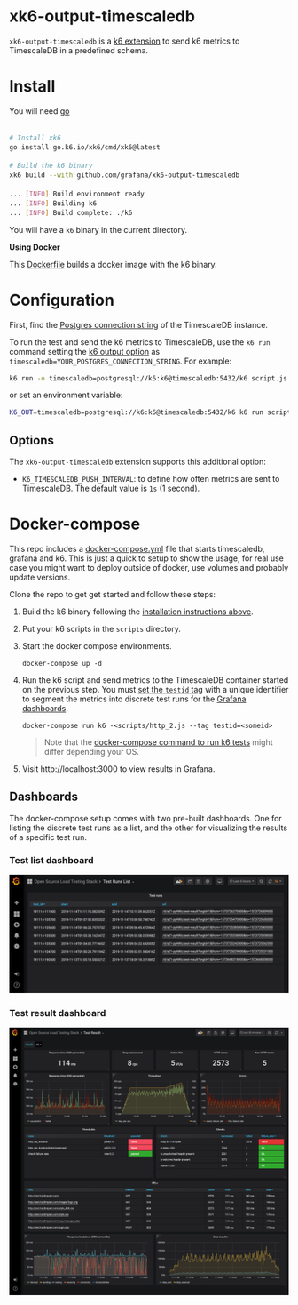 # xk6-output-timescaledb

`xk6-output-timescaledb` is a [k6 extension](https://k6.io/docs/extensions/) to send k6 metrics to TimescaleDB in a predefined schema.

# Install

You will need [go](https://golang.org/)

```bash

# Install xk6
go install go.k6.io/xk6/cmd/xk6@latest

# Build the k6 binary
xk6 build --with github.com/grafana/xk6-output-timescaledb

... [INFO] Build environment ready
... [INFO] Building k6
... [INFO] Build complete: ./k6
```
You will have a `k6` binary in the current directory.

**Using Docker**

This [Dockerfile](./Dockerfile) builds a docker image with the k6 binary.


# Configuration


First, find the [Postgres connection string](https://www.postgresql.org/docs/current/libpq-connect.html#LIBPQ-CONNSTRING) of the TimescaleDB instance.

To run the test and send the k6 metrics to TimescaleDB, use the `k6 run` command setting the [k6 output option](https://k6.io/docs/using-k6/options/#results-output) as `timescaledb=YOUR_POSTGRES_CONNECTION_STRING`. For example:


```bash
k6 run -o timescaledb=postgresql://k6:k6@timescaledb:5432/k6 script.js
```

or set an environment variable:

```bash
K6_OUT=timescaledb=postgresql://k6:k6@timescaledb:5432/k6 k6 run script.js
```

## Options

The `xk6-output-timescaledb` extension supports this additional option:

- `K6_TIMESCALEDB_PUSH_INTERVAL`: to define how often metrics are sent to TimescaleDB.  The default value is `1s` (1 second).

# Docker-compose

This repo includes a [docker-compose.yml](./docker-compose.yml) file that starts timescaledb, grafana and k6. This is just a quick to setup to show the usage, for real use case you might want to deploy outside of docker, use volumes and probably update versions.

Clone the repo to get get started and follow these steps: 

1. Build the k6 binary following the [installation instructions above](#install).

2. Put your k6 scripts in the `scripts` directory.

3. Start the docker compose environments.
	```shell
	docker-compose up -d
	```
4. Run the k6 script and send metrics to the TimescaleDB container started on the previous step. You must [set the `testid` tag](https://k6.io/docs/using-k6/tags-and-groups/#test-wide-tags) with a unique identifier to segment the metrics into discrete test runs for the [Grafana dashboards](#dashboards).
	```shell
	docker-compose run k6 -<scripts/http_2.js --tag testid=<someid>
	```

	> Note that the [docker-compose command to run k6 tests](https://k6.io/docs/getting-started/running-k6/) might differ depending your OS.



5. Visit http://localhost:3000 to view results in Grafana.

## Dashboards

The docker-compose setup comes with two pre-built dashboards. One for listing the discrete test runs as a list, and the other for visualizing the results of a specific test run.

### Test list dashboard

![Dashboard of test runs](./images/dashboard-test-runs.png)

### Test result dashboard

![Dashboard of test result](./images/dashboard-test-result.png)